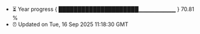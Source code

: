 - ⏳ Year progress { █████████████████████▁▁▁▁▁▁▁▁▁ } 70.81 %
- ⏰ Updated on Tue, 16 Sep 2025 11:18:30 GMT

